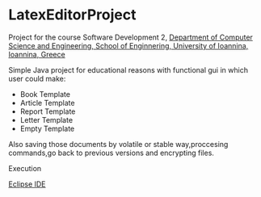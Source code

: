 # LatexEditorProject


Project for the course Software Development 2, [Department of Computer Science and Engineering, School of Enginnering, University of Ioannina, Ioannina, Greece](https://www.cs.uoi.gr/)


Simple Java project for educational reasons with functional gui in which user could make:

<ul>
  <li>Book Template</li>
  <li>Article Template</li>
  <li>Report Template</li>
  <li>Letter Template</li>
  <li>Empty Template</li>
  
</ul>

Also saving those documents by volatile or stable way,proccesing commands,go back to previous versions and encrypting files.

Execution

[Eclipse IDE](https://www.eclipse.org/downloads/packages/release/kepler/sr1/eclipse-ide-java-developers)






  

